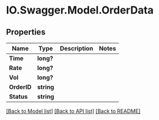 # IO.Swagger.Model.OrderData
## Properties

Name | Type | Description | Notes
------------ | ------------- | ------------- | -------------
**Time** | **long?** |  | 
**Rate** | **long?** |  | 
**Vol** | **long?** |  | 
**OrderID** | **string** |  | 
**Status** | **string** |  | 

[[Back to Model list]](../README.md#documentation-for-models) [[Back to API list]](../README.md#documentation-for-api-endpoints) [[Back to README]](../README.md)

